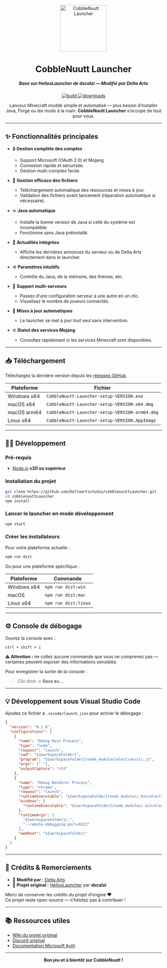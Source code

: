 <p align="center"><img src="./assets/images/logo.png" width="150px" height="150px" alt="CobbleNuutt Launcher"></p>

<h1 align="center">CobbleNuutt Launcher</h1>

<em><h5 align="center">Basé sur HeliosLauncher de dscalzi — Modifié par Delta Arts</h5></em>

<p align="center">
<a href="https://github.com/Deltaartsstudio/cobblenuuttLauncher/actions">
<img src="https://img.shields.io/github/actions/workflow/status/Deltaartsstudio/cobblenuuttLauncher/build.yml?branch=main&style=for-the-badge" alt="build">
</a>
<a href="https://github.com/Deltaartsstudio/cobblenuuttLauncher/releases">
<img src="https://img.shields.io/github/downloads/Deltaartsstudio/cobblenuuttLauncher/total.svg?style=for-the-badge" alt="downloads">
</a>
</p>

<p align="center">
Lanceur Minecraft moddé simple et automatisé — plus besoin d’installer Java, Forge ou les mods à la main.  
<b>CobbleNuutt Launcher</b> s’occupe de tout pour vous.
</p>

---

## ✨ Fonctionnalités principales

- 🔒 **Gestion complète des comptes**
  - Support Microsoft (OAuth 2.0) et Mojang.
  - Connexion rapide et sécurisée.
  - Gestion multi-comptes facile.

- 📂 **Gestion efficace des fichiers**
  - Téléchargement automatique des ressources et mises à jour.
  - Validation des fichiers avant lancement (réparation automatique si nécessaire).

- ☕ **Java automatique**
  - Installe la bonne version de Java si celle du système est incompatible.
  - Fonctionne sans Java préinstallé.

- 📰 **Actualités intégrées**
  - Affiche les dernières annonces du serveur ou de Delta Arts directement dans le launcher.

- ⚙️ **Paramètres intuitifs**
  - Contrôle du Java, de la mémoire, des thèmes, etc.

- 🧭 **Support multi-serveurs**
  - Passez d’une configuration serveur à une autre en un clic.
  - Visualisez le nombre de joueurs connectés.

- 🔁 **Mises à jour automatiques**
  - Le launcher se met à jour tout seul sans intervention.

- 🌐 **Statut des services Mojang**
  - Consultez rapidement si les services Minecraft sont disponibles.

---

## 📥 Téléchargement

Téléchargez la dernière version depuis les [releases GitHub](https://github.com/Deltaartsstudio/cobblenuuttLauncher/releases).

| Plateforme | Fichier |
| ----------- | -------- |
| Windows x64 | `CobbleNuutt-Launcher-setup-VERSION.exe` |
| macOS x64 | `CobbleNuutt-Launcher-setup-VERSION-x64.dmg` |
| macOS arm64 | `CobbleNuutt-Launcher-setup-VERSION-arm64.dmg` |
| Linux x64 | `CobbleNuutt-Launcher-setup-VERSION.AppImage` |

---

## 🧑‍💻 Développement

### Pré-requis

- [Node.js](https://nodejs.org/en/) **v20 ou supérieur**

### Installation du projet

```bash
git clone https://github.com/Deltaartsstudio/cobblenuuttLauncher.git
cd cobblenuuttLauncher
npm install
```

### Lancer le launcher en mode développement

```bash
npm start
```

### Créer les installateurs

Pour votre plateforme actuelle :
```bash
npm run dist
```

Ou pour une plateforme spécifique :

| Plateforme | Commande |
| ----------- | -------- |
| Windows x64 | `npm run dist:win` |
| macOS | `npm run dist:mac` |
| Linux x64 | `npm run dist:linux` |

---

## ⚙️ Console de débogage

Ouvrez la console avec :

```text
ctrl + shift + i
```

⚠️ **Attention :** ne collez aucune commande que vous ne comprenez pas — certaines peuvent exposer des informations sensibles.

Pour enregistrer la sortie de la console :
> Clic droit → **Save as...**

---

## 💡 Développement sous Visual Studio Code

Ajoutez ce fichier à `.vscode/launch.json` pour activer le débogage :

```json
{
  "version": "0.2.0",
  "configurations": [
    {
      "name": "Debug Main Process",
      "type": "node",
      "request": "launch",
      "cwd": "${workspaceFolder}",
      "program": "${workspaceFolder}/node_modules/electron/cli.js",
      "args": ["."],
      "outputCapture": "std"
    },
    {
      "name": "Debug Renderer Process",
      "type": "chrome",
      "request": "launch",
      "runtimeExecutable": "${workspaceFolder}/node_modules/.bin/electron",
      "windows": {
        "runtimeExecutable": "${workspaceFolder}/node_modules/.bin/electron.cmd"
      },
      "runtimeArgs": [
        "${workspaceFolder}/.",
        "--remote-debugging-port=9222"
      ],
      "webRoot": "${workspaceFolder}"
    }
  ]
}
```

---

## 🤝 Crédits & Remerciements

- 🎨 **Modifié par :** [Delta Arts](https://github.com/Deltaartsstudio)  
- 🧩 **Projet original :** [HeliosLauncher](https://github.com/dscalzi/HeliosLauncher) par **dscalzi**

Merci de conserver les crédits du projet d’origine ❤️  
Ce projet reste open-source — n’hésitez pas à contribuer !

---

## 📚 Ressources utiles

- [Wiki du projet original](https://github.com/dscalzi/HeliosLauncher/wiki)
- [Discord original](https://discord.gg/zNWUXdt)
- [Documentation Microsoft Auth](https://github.com/dscalzi/HeliosLauncher/blob/master/docs/MicrosoftAuth.md)

---

<p align="center"><b>Bon jeu et à bientôt sur CobbleNuutt !</b></p>
